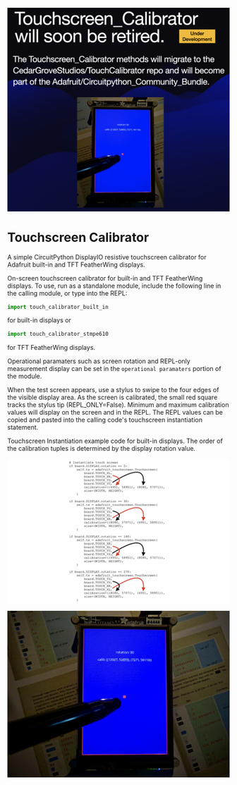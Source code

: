    ![Touchscreen_Calibrator Retirement](https://github.com/CedarGroveStudios/Touchscreen_Calibrator/blob/main/TC_Retirement.png)

# Touchscreen Calibrator
A simple CircuitPython DisplayIO resistive touchscreen calibrator for Adafruit built-in and TFT FeatherWing displays.

On-screen touchscreen calibrator for built-in and TFT FeatherWing displays. To use, run as a standalone module, include the following line in the calling module, or type into the REPL:

   ```python
   import touch_calibrator_built_in
   ```
   for built-in displays or
   ```python
   import touch_calibrator_stmpe610
   ```
   for TFT FeatherWing displays.

   Operational paramaters such as screen rotation and REPL-only measurement display can be set in the `operational paramaters` portion of the module.

   When the test screen appears, use a stylus to swipe to the four edges of the visible display area. As the screen is calibrated, the small red square tracks the stylus tip (REPL_ONLY=False). Minimum and maximum calibration values will display on the screen and in the REPL. The REPL values can be copied and pasted into the calling code's touchscreen instantiation statement.

   Touchscreen Instantiation example code for built-in displays. The order of the calibration tuples is determined by the display rotation value.

   ![Touchscreen Instantiation Example Code](https://github.com/CedarGroveStudios/Touchscreen_Calibrator/blob/main/docs/Touch_Calib_example.png)

![example screen shot](https://github.com/CedarGroveStudios/Touchscreen_Calibrator/blob/main/docs/touchscreen_calibrator_screen.jpg)
